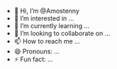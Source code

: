 - 👋 Hi, I’m @Amostenny
- 👀 I’m interested in ...
- 🌱 I’m currently learning ...
- 💞️ I’m looking to collaborate on ...
- 📫 How to reach me ...
- 😄 Pronouns: ...
- ⚡ Fun fact: ...
<!---Amosh bro please let me have to give good morning sir you have to use the a
Amostenny/Amostenny is a ✨ special ✨ repository because its `README.md` (this file) appears on your GitHub profile.
You can click the Preview link to take a look at your changes.
--->
